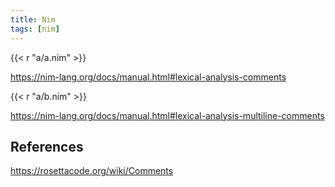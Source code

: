 ```yaml
---
title: Nim
tags: [nim]
---
```


{{< r "a/a.nim" >}}

<https://nim-lang.org/docs/manual.html#lexical-analysis-comments>

{{< r "a/b.nim" >}}

<https://nim-lang.org/docs/manual.html#lexical-analysis-multiline-comments>

## References

<https://rosettacode.org/wiki/Comments>
